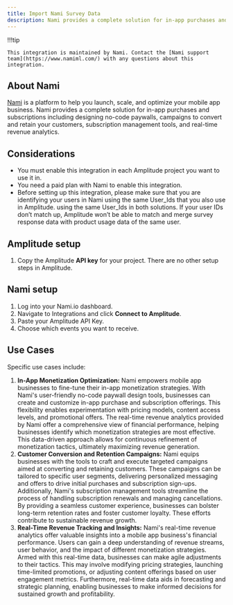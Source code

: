 ```yaml
---
title: Import Nami Survey Data
description: Nami provides a complete solution for in-app purchases and subscriptions including designing no-code paywalls, campaigns to convert and retain your customers, subscription management tools, and real-time revenue analytics. 
---
```


!!!tip

    This integration is maintained by Nami. Contact the [Nami support team](https://www.namiml.com/) with any questions about this integration. 

## About Nami

[Nami](https://Nami.com/) is a platform to help you launch, scale, and optimize your mobile app business. Nami provides a complete solution for in-app purchases and subscriptions including designing no-code paywalls, campaigns to convert and retain your customers, subscription management tools, and real-time revenue analytics. 

## Considerations

- You must enable this integration in each Amplitude project you want to use it in.
- You need a paid plan with Nami to enable this integration.
- Before setting up this integration, please make sure that you are identifying your users in Nami using the same User_Ids that you also use in Amplitude. using the same User_Ids in both solutions. If your user IDs don’t match up, Amplitude won’t be able to match and merge survey response data with product usage data of the same user.

## Amplitude setup

1. Copy the Amplitude **API key** for your project. There are no other setup steps in Amplitude. 

## Nami setup

1. Log into your Nami.io dashboard.
2. Navigate to Integrations and click **Connect to Amplitude**.
3. Paste your Amplitude API Key.
4. Choose which events you want to receive.

## Use Cases

Specific use cases include:

1. **In-App Monetization Optimization:** Nami empowers mobile app businesses to fine-tune their in-app monetization strategies. With Nami's user-friendly no-code paywall design tools, businesses can create and customize in-app purchase and subscription offerings. This flexibility enables experimentation with pricing models, content access levels, and promotional offers. The real-time revenue analytics provided by Nami offer a comprehensive view of financial performance, helping businesses identify which monetization strategies are most effective. This data-driven approach allows for continuous refinement of monetization tactics, ultimately maximizing revenue generation.
2. **Customer Conversion and Retention Campaigns:** Nami equips businesses with the tools to craft and execute targeted campaigns aimed at converting and retaining customers. These campaigns can be tailored to specific user segments, delivering personalized messaging and offers to drive initial purchases and subscription sign-ups. Additionally, Nami's subscription management tools streamline the process of handling subscription renewals and managing cancellations. By providing a seamless customer experience, businesses can bolster long-term retention rates and foster customer loyalty. These efforts contribute to sustainable revenue growth.
3. **Real-Time Revenue Tracking and Insights:** Nami's real-time revenue analytics offer valuable insights into a mobile app business's financial performance. Users can gain a deep understanding of revenue streams, user behavior, and the impact of different monetization strategies. Armed with this real-time data, businesses can make agile adjustments to their tactics. This may involve modifying pricing strategies, launching time-limited promotions, or adjusting content offerings based on user engagement metrics. Furthermore, real-time data aids in forecasting and strategic planning, enabling businesses to make informed decisions for sustained growth and profitability.
